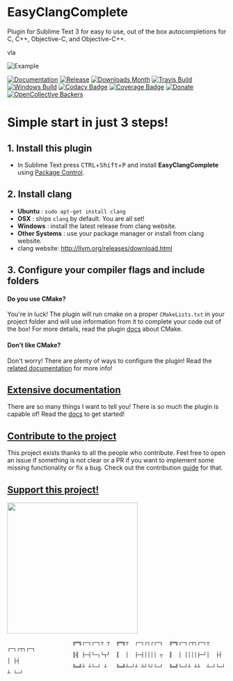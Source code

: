 # EasyClangComplete #

Plugin for Sublime Text 3 for easy to use, out of the box autocompletions for
C, C++, Objective-C, and Objective-C++.

vla

![Example](docs/img/AutoComplete.gif)

[![Documentation][img-docs]][docs]
[![Release][img-release]][release]
[![Downloads Month][img-downloads]][downloads]
[![Travis Build][img-travis]][travis]
[![Windows Build][img-appveyor]][appveyor]
[![Codacy Badge][img-codacy]][codacy]
[![Coverage Badge][img-coverage]][coverage]
[![Donate][img-paypal]][donate-paypal]
[![OpenCollective Backers][img-open-backers]][opencollective]

# Simple start in just 3 steps! #

## 1. Install this plugin ##
- In Sublime Text press <kbd>CTRL</kbd>+<kbd>Shift</kbd>+<kbd>P</kbd> and
  install **EasyClangComplete** using [Package Control](https://packagecontrol.io/installation).

## 2. Install clang ##
- **Ubuntu**        : `sudo apt-get install clang`
- **OSX**           : ships `clang` by default. You are all set!
- **Windows**       : install the latest release from clang website.
- **Other Systems** : use your package manager or install from clang website.
- clang website: http://llvm.org/releases/download.html

## 3. Configure your compiler flags and include folders ##

#### Do you use CMake?
You're in luck! The plugin will run cmake on a proper `CMakeLists.txt` in your
project folder and will use information from it to complete your code out of
the box! For more details, read the plugin
[docs](https://niosus.github.io/EasyClangComplete/configs/#using-cmake-recommended)
about CMake.

#### Don't like CMake?
Don't worry! There are plenty of ways to configure the plugin! Read the
[related documentation](https://niosus.github.io/EasyClangComplete/configs/)
for more info!

## [Extensive documentation](https://niosus.github.io/EasyClangComplete/)
There are so many things I want to tell you! There is so much the plugin is
capable of! Read the [docs](https://niosus.github.io/EasyClangComplete/) to get
started!

## [Contribute to the project](.github/CONTRIBUTING.md)
This project exists thanks to all the people who contribute. Feel free to open
an issue if something is not clear or a PR if you want to implement some
missing functionality or fix a bug. Check out the contribution
[guide](.github/CONTRIBUTING.md) for that.

## [**Support this project!**](https://niosus.github.io/EasyClangComplete/support/)
<a href="https://opencollective.com/easyclangcomplete/donate" target="_blank">
  <img src="https://opencollective.com/easyclangcomplete/donate/button@2x.png?color=blue" width=300 />
</a>


                         ╔═╗┌─┐┌─┐┬ ┬  ╔═╗┬  ┌─┐┌┐┌┌─┐  ╔═╗┌─┐┌┬┐┌─┐┬  ┌─┐┌┬┐┌─┐
                         ║╣ ├─┤└─┐└┬┘  ║  │  ├─┤││││ ┬  ║  │ ││││├─┘│  ├┤  │ ├┤
                         ╚═╝┴ ┴└─┘ ┴   ╚═╝┴─┘┴ ┴┘└┘└─┘  ╚═╝└─┘┴ ┴┴  ┴─┘└─┘ ┴ └─┘

[release]: https://github.com/niosus/EasyClangComplete/releases
[downloads]: https://packagecontrol.io/packages/EasyClangComplete
[travis]: https://travis-ci.org/niosus/EasyClangComplete
[appveyor]: https://ci.appveyor.com/project/niosus/easyclangcomplete/branch/master
[codacy]: https://www.codacy.com/app/zabugr/EasyClangComplete/dashboard
[coverage]: https://www.codacy.com/app/zabugr/EasyClangComplete/dashboard
[gitter]: https://gitter.im/niosus/EasyClangComplete?utm_source=badge&utm_medium=badge&utm_campaign=pr-badge
[donate-paypal]: https://www.paypal.com/cgi-bin/webscr?cmd=_s-xclick&hosted_button_id=2QLY7J4Q944HS
[donate-flattr]: https://flattr.com/submit/auto?user_id=niosus&url=https://github.com/niosus/EasyClangComplete&title=EasyClangComplete&language=Python&tags=github&category=software
[libclang-issue]: https://github.com/niosus/EasyClangComplete/issues/88
[cmake-issue]: https://github.com/niosus/EasyClangComplete/issues/19
[bountysource-link]: https://www.bountysource.com/teams/easyclangcomplete
[beerpay]: https://beerpay.io/niosus/EasyClangComplete
[gratipay]: https://gratipay.com/EasyClangComplete/
[maintainerd]: https://github.com/divmain/maintainerd
[docs]: https://niosus.github.io/EasyClangComplete/
[opencollective]: https://opencollective.com/easyclangcomplete/#contributors

[img-gratipay]: https://img.shields.io/gratipay/user/niosus.svg?style=flat-square
[img-beerpay]: https://beerpay.io/niosus/EasyClangComplete/badge.svg?style=flat-square
[img-bountysource]: https://img.shields.io/bountysource/team/easyclangcomplete/activity.svg?style=flat-square
[img-appveyor]: https://img.shields.io/appveyor/ci/niosus/easyclangcomplete/master.svg?style=flat-square&label=windows
[img-travis]: https://img.shields.io/travis/niosus/EasyClangComplete/master.svg?style=flat-square&label=linux%20|%20osx
[img-codacy]: https://img.shields.io/codacy/grade/254f8db44b004dffa76b8cebfece4c06.svg?style=flat-square&label=quality
[img-coverage]: https://img.shields.io/codacy/coverage/254f8db44b004dffa76b8cebfece4c06.svg?style=flat-square
[img-release]: https://img.shields.io/github/release/niosus/EasyClangComplete.svg?style=flat-square
[img-downloads]: https://img.shields.io/packagecontrol/dt/EasyClangComplete.svg?maxAge=3600&style=flat-square
[img-downloads-month]: https://img.shields.io/packagecontrol/dm/EasyClangComplete.svg?maxAge=2592000&style=flat-square
[img-subl]: https://img.shields.io/badge/Sublime%20Text-3-green.svg?style=flat-square
[img-mit]: https://img.shields.io/badge/license-MIT-blue.svg?style=flat-square
[img-paypal]: https://img.shields.io/badge/Donate-PayPal-blue.svg?style=flat-square
[img-flattr]: https://img.shields.io/badge/Donate-Flattr-blue.svg?style=flat-square
[img-gitter]: https://badges.gitter.im/niosus/EasyClangComplete.svg?style=flat-square
[img-docs]: https://img.shields.io/badge/docs-ready-brightgreen.svg?longCache=true&style=flat-square
[img-open-backers]: https://opencollective.com/easyclangcomplete/backers/badge.svg?style=flat-square
[img-open-sponsors]: https://opencollective.com/easyclangcomplete/sponsors/badge.svg?style=flat-square



